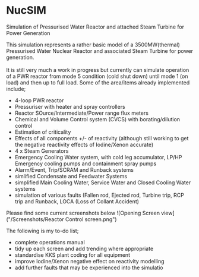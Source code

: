 # NucSIM
Simulation of Pressurised Water Reactor and attached Steam Turbine for Power Generation

This simulation represents a rather basic model of a 3500MW(thermal) Pressurised Water Nuclear Reactor and associated Steam Turbine for power generation.\
\
It is still very much a work in progress but currently can simulate operation of a PWR reactor from mode 5 condition (cold shut down) until mode 1 (on load) and then up to full load. Some of the area/items already implemented include;

- 4-loop PWR reactor
- Pressuriser with heater and spray controllers
- Reactor SOurce/Intermediate/Power range flux meters
- Chemical and Volume Control system (CVCS) with borating/dilution control
- Estimation of criticality
- Effects of all components +/- of reactivity (although still working to get the negative reactivity effects of Iodine/Xenon accurate)
- 4 x Steam Generators
- Emergency Cooling Water system, with cold leg accumulator, LP/HP Emergency cooling pumps and containment spray pumps
- Alarm/Event, Trip/SCRAM and Runback systems
- simlified Condensate and Feedwater Systems
- simplified Main Cooling Water, Service Water and Closed Cooling Water systems
- simulation of various faults (Fallen rod, Ejected rod, Turbine trip, RCP trip and Runback, LOCA (Loss of Collant Accident)

Please find some current screenshots below
![Opening Screen view]("/Screenshots/Reactor Control screen.png")

The following is my to-do list;

- complete operations manual
- tidy up each screen and add trending where appropriate
- standardise KKS plant coding for all equipment
- improve Iodine/Xenon negative effect on reactivity modelling
- add further faults that may be experienced into the simulatio
